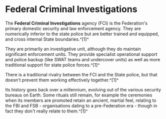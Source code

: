 # Federal Criminal Investigations
The **Federal Criminal Investigations** agency (FCI) is the Federation's primary domestic security and law enforcement agency. They are numerically inferior to the state police but are better trained and equipped, and cross internal State boundaries.^[1]^ 

They are primarily an investigative unit, although they do maintain significant enforcement units. They provide specialist operational support and police backup (like SWAT teams and undercover units) as well as more traditional support for state police forces.^[1]^ 

There is a traditional rivalry between the FCI and the State police, but that doesn't prevent them working effectively together.^[1]^ 

Its history goes back over a millennium, evolving out of the various security bureaus on Earth. Some rituals still remain, for example the ceremonies when its members are promoted retain an ancient, martial feel, relating to the FBI and FSB - organisations dating to a pre-Federation era - though in fact they don't really relate to them.^[1]^